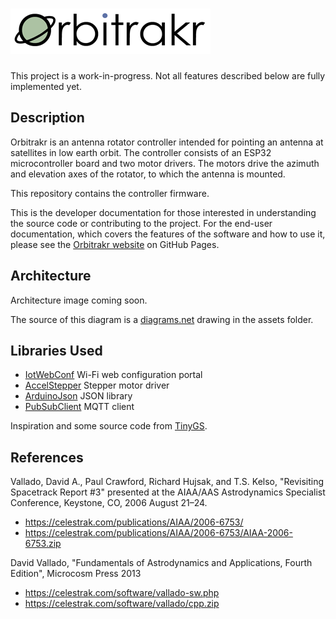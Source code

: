 # ![Orbitrakr](assets/logo-320px-opt.png)

This project is a work-in-progress. Not all features described below are fully implemented yet.

## Description

Orbitrakr is an antenna rotator controller intended for pointing an antenna at satellites in low earth orbit. The controller consists of an ESP32 microcontroller board and two motor drivers. The motors drive the azimuth and elevation axes of the rotator, to which the antenna is mounted.

This repository contains the controller firmware.

This is the developer documentation for those interested in understanding the source code or contributing to the project. For the end-user documentation, which covers the features of the software and how to use it, please see the [Orbitrakr website](https://mdkendall.github.io/Orbitrakr) on GitHub Pages.

## Architecture

Architecture image coming soon.

The source of this diagram is a [diagrams.net](https://www.diagrams.net/) drawing in the assets folder.

## Libraries Used

- [IotWebConf](https://github.com/prampec/IotWebConf) Wi-Fi web configuration portal
- [AccelStepper](https://github.com/waspinator/AccelStepper) Stepper motor driver
- [ArduinoJson](https://github.com/bblanchon/ArduinoJson) JSON library
- [PubSubClient](https://github.com/knolleary/PubSubClient) MQTT client

Inspiration and some source code from [TinyGS](https://github.com/G4lile0/tinyGS).

## References

Vallado, David A., Paul Crawford, Richard Hujsak, and T.S. Kelso, "Revisiting Spacetrack Report #3" presented at the AIAA/AAS Astrodynamics Specialist Conference, Keystone, CO, 2006 August 21–24.

- https://celestrak.com/publications/AIAA/2006-6753/
- https://celestrak.com/publications/AIAA/2006-6753/AIAA-2006-6753.zip

David Vallado, "Fundamentals of Astrodynamics and Applications, Fourth Edition", Microcosm Press 2013

- https://celestrak.com/software/vallado-sw.php
- https://celestrak.com/software/vallado/cpp.zip
